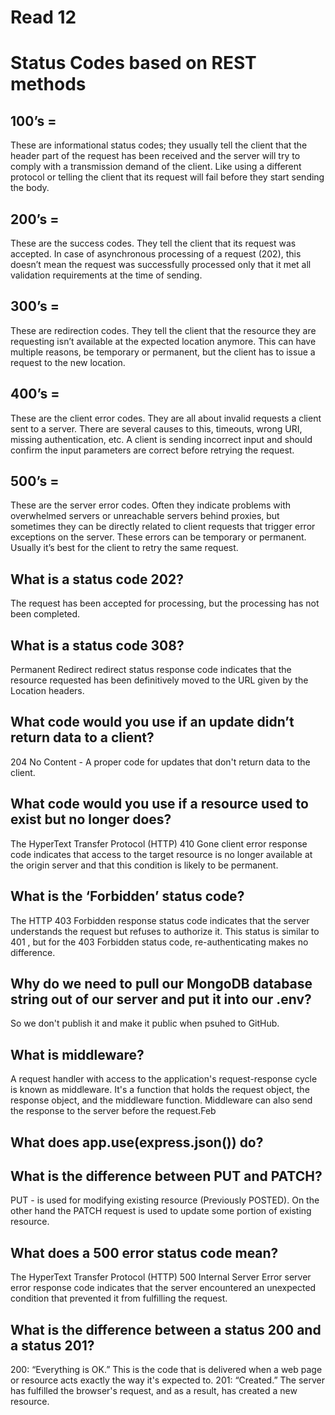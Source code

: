 # Read 12

# Status Codes based on REST methods

## 100’s =
These are informational status codes; they usually tell the client that the header part of the request has been received and the server will try to comply with a transmission demand of the client. Like using a different protocol or telling the client that its request will fail before they start sending the body.

## 200’s =
These are the success codes. They tell the client that its request was accepted. In case of asynchronous processing of a request (202), this doesn’t mean the request was successfully processed only that it met all validation requirements at the time of sending.

## 300’s =
These are redirection codes. They tell the client that the resource they are requesting isn’t available at the expected location anymore. This can have multiple reasons, be temporary or permanent, but the client has to issue a request to the new location.

## 400’s =
These are the client error codes. They are all about invalid requests a client sent to a server. There are several causes to this, timeouts, wrong URI, missing authentication, etc. A client is sending incorrect input and should confirm the input parameters are correct before retrying the request.

## 500’s =
These are the server error codes. Often they indicate problems with overwhelmed servers or unreachable servers behind proxies, but sometimes they can be directly related to client requests that trigger error exceptions on the server. These errors can be temporary or permanent. Usually it’s best for the client to retry the same request.

## What is a status code 202?

The request has been accepted for processing, but the processing has not been completed.

## What is a status code 308?

Permanent Redirect redirect status response code indicates that the resource requested has been definitively moved to the URL given by the Location headers.

## What code would you use if an update didn’t return data to a client?

204 No Content - A proper code for updates that don't return data to the client.

## What code would you use if a resource used to exist but no longer does?

The HyperText Transfer Protocol (HTTP) 410 Gone client error response code indicates that access to the target resource is no longer available at the origin server and that this condition is likely to be permanent.

## What is the ‘Forbidden’ status code?

The HTTP 403 Forbidden response status code indicates that the server understands the request but refuses to authorize it. This status is similar to 401 , but for the 403 Forbidden status code, re-authenticating makes no difference.

## Why do we need to pull our MongoDB database string out of our server and put it into our .env?

So we don't publish it and make it public when psuhed to GitHub.

## What is middleware?

A request handler with access to the application's request-response cycle is known as middleware. It's a function that holds the request object, the response object, and the middleware function. Middleware can also send the response to the server before the request.Feb

## What does app.use(express.json()) do?

## What is the difference between PUT and PATCH?

PUT - is used for modifying existing resource (Previously POSTED). On the other hand the PATCH request is used to update some portion of existing resource.

## What does a 500 error status code mean?

The HyperText Transfer Protocol (HTTP) 500 Internal Server Error server error response code indicates that the server encountered an unexpected condition that prevented it from fulfilling the request.

## What is the difference between a status 200 and a status 201?

200: “Everything is OK.” This is the code that is delivered when a web page or resource acts exactly the way it's expected to. 201: “Created.” The server has fulfilled the browser's request, and as a result, has created a new resource.

